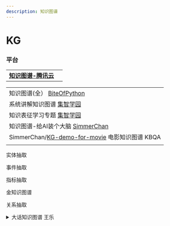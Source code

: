```yaml
---
description: 知识图谱
---
```


# KG

### 平台

|                                                               |   |
| ------------------------------------------------------------- | - |
| [**知识图谱-腾讯云**](https://cloud.tencent.com/developer/tag/10471) |   |

|                                                                                                  |
| ------------------------------------------------------------------------------------------------ |
| 知识图谱(全） [BiteOfPython](https://www.youtube.com/playlist?list=PL4R4917X9BkGyIo23xzcenWWg2a5BQtXv) |
| 系统讲解知识图谱 [集智学园](https://campus.swarma.org/course/854)                                            |
| 知识表征学习专题 [集智学园](https://campus.swarma.org/course/180)                                            |
| 知识图谱-给AI装个大脑 [SimmerChan](https://zhuanlan.zhihu.com/knowledgegraph)                             |
| SimmerChan/[KG-demo-for-movie](https://github.com/SimmerChan/KG-demo-for-movie)  电影知识图谱 KBQA     |
|                                                                                                  |

实体抽取

事件抽取

指标抽取

金知识图谱

关系抽取

<details>

<summary>大话知识图谱 王乐</summary>

[知识图谱的定义和应用场景](https://mp.weixin.qq.com/s?\_\_biz=MzAwOTgwMjQ4OQ==\&mid=2649990141\&idx=1\&sn=5c54691a22d8938c158a0713e815433b\&chksm=835d046bb42a8d7df94e7f6b41632b0dc6eaea095ce6a1fc7eadb213101db9eef3b4bee2343c\&scene=21#wechat\_redirect)

[构建知识图谱第一步定义数据模型](https://mp.weixin.qq.com/s?\_\_biz=MzAwOTgwMjQ4OQ==\&mid=2649990146\&idx=1\&sn=e7a4652f96da04c5aee9e5302862cf21\&chksm=835d0394b42a8a82bba23c87f5f004feb7af78470e5c4b3377f0a53b27870c663397a89b9a04\&scene=21#wechat\_redirect)

[知识抽取之命名实体识别](https://mp.weixin.qq.com/s?\_\_biz=MzAwOTgwMjQ4OQ==\&mid=2649990151\&idx=1\&sn=8ebad6a5914774bf82f0005800c0a53d\&chksm=835d0391b42a8a87947fbd63d77e724d420ea8730eb644536c9078eb4e41150b8399f3f32d59\&scene=21#wechat\_redirect)

[知识抽取之关系抽取](https://mp.weixin.qq.com/s?\_\_biz=MzAwOTgwMjQ4OQ==\&mid=2649990154\&idx=1\&sn=7a0057b32c988792f728313776d60c95\&chksm=835d039cb42a8a8a681468f54d21f04789970a5ad586254351379bb9dc1125cecce97ce6dc4c\&scene=21#wechat\_redirect)

[知识表示](https://mp.weixin.qq.com/s?\_\_biz=MzAwOTgwMjQ4OQ==\&mid=2649990165\&idx=1\&sn=d9949fbd4fcd4f46173e1fb829ec5cb7\&chksm=835d0383b42a8a9557cca62eb53b7bfe161a69efe5688be8b46f0e4009786789e7fa6cef38b9\&scene=21#wechat\_redirect)

[知识存储以及知识如何被应用](https://mp.weixin.qq.com/s?\_\_biz=MzAwOTgwMjQ4OQ==\&mid=2649990168\&idx=1\&sn=c83df5647463987796d99898f77a0dcc\&chksm=835d038eb42a8a98705b5c03fe07777950e88162a9b330e343e5285c7f6151489d576ef694a7\&scene=21#wechat\_redirect)

[聊聊智能客服](https://mp.weixin.qq.com/s?\_\_biz=MzAwOTgwMjQ4OQ==\&mid=2649990182\&idx=1\&sn=11a98d9cecd0deecb6400d7288b793e6\&chksm=835d03b0b42a8aa62d084f11f7382923267fc81ea2efcc20dce82a0e89e9e7540027b922900e\&scene=21#wechat\_redirect)

[意图识别和槽位填充](https://zhuanlan.zhihu.com/p/165963264)

</details>
